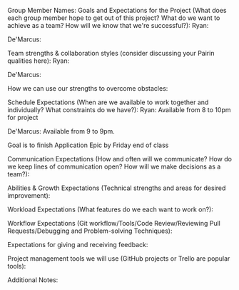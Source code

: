 Group Member Names: 
Goals and Expectations for the Project (What does each group member hope to get out of this project? What do we want to achieve as a team? How will we know that we're successful?):
Ryan:

De'Marcus:
 
Team strengths & collaboration styles (consider discussing your Pairin qualities here):
Ryan: 

De'Marcus:
 
How we can use our strengths to overcome obstacles:  
 
 
Schedule Expectations (When are we available to work together and individually? What constraints do we have?):
Ryan:  Available from 8 to 10pm for project

De'Marcus: Available from 9 to 9pm.

Goal is to finish Application Epic by Friday end of class
 
 
Communication Expectations (How and often will we communicate? How do we keep lines of communication open? How will we make decisions as a team?): 
 
 
Abilities & Growth Expectations (Technical strengths and areas for desired improvement): 
 
 
Workload Expectations (What features do we each want to work on?):  
 
 
Workflow Expectations (Git workflow/Tools/Code Review/Reviewing Pull Requests/Debugging and Problem-solving Techniques): 
 
 
Expectations for giving and receiving feedback: 
 
 
Project management tools we will use (GitHub projects or Trello are popular tools): 
 
 
Additional Notes: 
